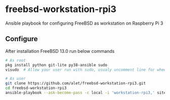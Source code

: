 # freebsd-workstation-rpi3
Ansible playbook for configuring FreeBSD as workstation on Raspberry Pi 3

## Configure

After installation FreeBSD 13.0 run below commands
```sh
# As root
pkg install python git-lite py38-ansible sudo
visudo	# Allow your user run with sudo, usualy uncomment line for wheel group
```
```sh
# As user
git clone https://github.com/alet/freebsd-workstation-rpi3.git
cd freebsd-workstation-rpi3
ansible-playbook --ask-become-pass -c local -i 'workstation-rpi3,' site.yml
```
